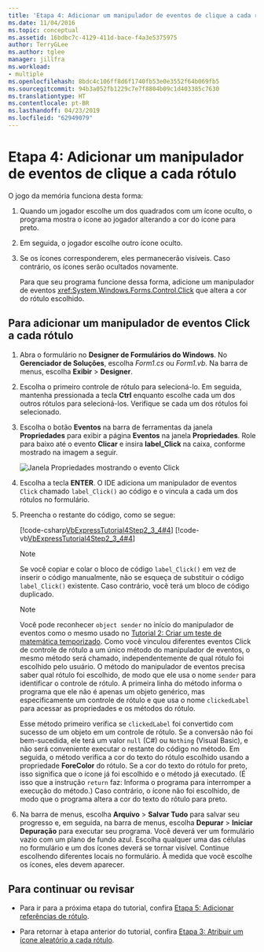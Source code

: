 ```yaml
---
title: 'Etapa 4: Adicionar um manipulador de eventos de clique a cada rótulo'
ms.date: 11/04/2016
ms.topic: conceptual
ms.assetid: 16bdbc7c-4129-411d-bace-f4a3e5375975
author: TerryGLee
ms.author: tglee
manager: jillfra
ms.workload:
- multiple
ms.openlocfilehash: 8bdc4c106ff8d6f1740fb53e0e3552f64b069fb5
ms.sourcegitcommit: 94b3a052fb1229c7e7f8804b09c1d403385c7630
ms.translationtype: HT
ms.contentlocale: pt-BR
ms.lasthandoff: 04/23/2019
ms.locfileid: "62949079"
---
```

# <a name="step-4-add-a-click-event-handler-to-each-label"></a>Etapa 4: Adicionar um manipulador de eventos de clique a cada rótulo

O jogo da memória funciona desta forma:

1. Quando um jogador escolhe um dos quadrados com um ícone oculto, o programa mostra o ícone ao jogador alterando a cor do ícone para preto.

2. Em seguida, o jogador escolhe outro ícone oculto.

3. Se os ícones corresponderem, eles permanecerão visíveis. Caso contrário, os ícones serão ocultados novamente.

   Para que seu programa funcione dessa forma, adicione um manipulador de eventos <xref:System.Windows.Forms.Control.Click> que altera a cor do rótulo escolhido.

## <a name="to-add-a-click-event-handler-to-each-label"></a>Para adicionar um manipulador de eventos Click a cada rótulo

1. Abra o formulário no **Designer de Formulários do Windows**. No **Gerenciador de Soluções**, escolha *Form1.cs* ou *Form1.vb*. Na barra de menus, escolha **Exibir** > **Designer**.

2. Escolha o primeiro controle de rótulo para selecioná-lo. Em seguida, mantenha pressionada a tecla **Ctrl** enquanto escolhe cada um dos outros rótulos para selecioná-los. Verifique se cada um dos rótulos foi selecionado.

3. Escolha o botão **Eventos** na barra de ferramentas da janela **Propriedades** para exibir a página **Eventos** na janela **Propriedades**. Role para baixo até o evento **Clicar** e insira **label_Click** na caixa, conforme mostrado na imagem a seguir.

     ![Janela Propriedades mostrando o evento Click](../ide/media/express_labelclick.png)

4. Escolha a tecla **ENTER**. O IDE adiciona um manipulador de eventos `Click` chamado `label_Click()` ao código e o vincula a cada um dos rótulos no formulário.

5. Preencha o restante do código, como se segue:

     [!code-csharp[VbExpressTutorial4Step2_3_4#4](../ide/codesnippet/CSharp/step-4-add-a-click-event-handler-to-each-label_1.cs)]
     [!code-vb[VbExpressTutorial4Step2_3_4#4](../ide/codesnippet/VisualBasic/step-4-add-a-click-event-handler-to-each-label_1.vb)]

    > [!NOTE]
    > Se você copiar e colar o bloco de código `label_Click()` em vez de inserir o código manualmente, não se esqueça de substituir o código `label_Click()` existente. Caso contrário, você terá um bloco de código duplicado.

    > [!NOTE]
    > Você pode reconhecer `object sender` no início do manipulador de eventos como o mesmo usado no [Tutorial 2: Criar um teste de matemática temporizado](../ide/tutorial-2-create-a-timed-math-quiz.md). Como você vinculou diferentes eventos Click de controle de rótulo a um único método do manipulador de eventos, o mesmo método será chamado, independentemente de qual rótulo foi escolhido pelo usuário. O método do manipulador de eventos precisa saber qual rótulo foi escolhido, de modo que ele usa o nome `sender` para identificar o controle de rótulo. A primeira linha do método informa o programa que ele não é apenas um objeto genérico, mas especificamente um controle de rótulo e que usa o nome `clickedLabel` para acessar as propriedades e os métodos do rótulo.

     Esse método primeiro verifica se `clickedLabel` foi convertido com sucesso de um objeto em um controle de rótulo. Se a conversão não foi bem-sucedida, ele terá um valor `null` (C#) ou `Nothing` (Visual Basic), e não será conveniente executar o restante do código no método. Em seguida, o método verifica a cor do texto do rótulo escolhido usando a propriedade **ForeColor** do rótulo. Se a cor do texto do rótulo for preto, isso significa que o ícone já foi escolhido e o método já executado. (É isso que a instrução `return` faz: Informa o programa para interromper a execução do método.) Caso contrário, o ícone não foi escolhido, de modo que o programa altera a cor do texto do rótulo para preto.

6. Na barra de menus, escolha **Arquivo** > **Salvar Tudo** para salvar seu progresso e, em seguida, na barra de menus, escolha **Depurar** > **Iniciar Depuração** para executar seu programa. Você deverá ver um formulário vazio com um plano de fundo azul. Escolha qualquer uma das células no formulário e um dos ícones deverá se tornar visível. Continue escolhendo diferentes locais no formulário. À medida que você escolhe os ícones, eles devem aparecer.

## <a name="to-continue-or-review"></a>Para continuar ou revisar

- Para ir para a próxima etapa do tutorial, confira [Etapa 5: Adicionar referências de rótulo](../ide/step-5-add-label-references.md).

- Para retornar à etapa anterior do tutorial, confira [Etapa 3: Atribuir um ícone aleatório a cada rótulo](../ide/step-3-assign-a-random-icon-to-each-label.md).
